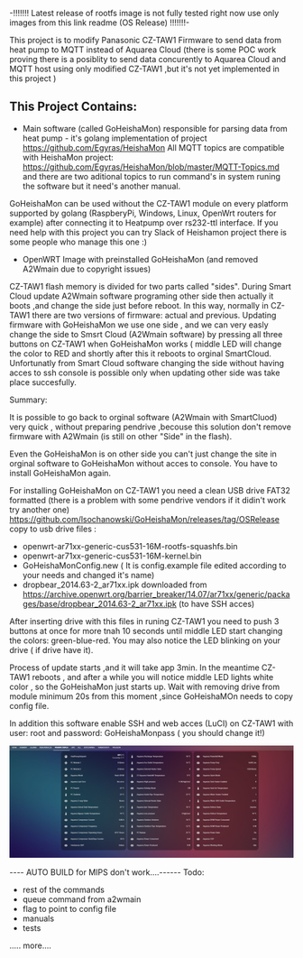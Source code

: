 -!!!!!!! Latest release of rootfs image is not fully tested right now use only images from this link readme (OS Release) !!!!!!!-

This project is to modify Panasonic CZ-TAW1 Firmware to send data from heat pump to MQTT instead of Aquarea Cloud (there is some POC work proving there is a posiblity to send data concurently to Aquarea Cloud and MQTT host using only modified CZ-TAW1 ,but it's not yet implemented in this project )

## This Project Contains:

- Main software (called GoHeishaMon) responsible for parsing data from heat pump - it's golang implementation of project https://github.com/Egyras/HeishaMon 
All MQTT topics are compatible with HeishaMon project: https://github.com/Egyras/HeishaMon/blob/master/MQTT-Topics.md
and there are two aditional topics to run command's in system runing the software but it need's another manual.

GoHeishaMon can be used without the CZ-TAW1 module on every platform supported by golang (RaspberyPi, Windows, Linux, OpenWrt routers for example) after connecting it to Heatpump over rs232-ttl interface.
If you need help with this project you can try Slack of Heishamon project there is some people who manage this one :)

- OpenWRT Image with preinstalled GoHeishaMon (and removed A2Wmain due to copyright issues) 

CZ-TAW1 flash memory is divided for two parts called "sides". During Smart Cloud update A2Wmain software programing other side then actually it boots ,and change the side just before reboot. In this way, normally in CZ-TAW1 there are two versions of firmware: actual and previous.
Updating firmware with GoHeishaMon we use one side , and we can very easly change the side to Smsrt Cloud (A2Wmain software) by pressing all three buttons on CZ-TAW1 when GoHeishaMon works ( middle LED will change the color to RED and shortly after this it reboots to orginal SmartCloud.
Unfortunatly from Smart Cloud software changing the side without having acces to ssh console is possible only when updating other side was take place succesfully.

Summary: 

It is possible to go back to orginal software (A2Wmain with SmartCluod) very quick , without preparing pendrive ,becouse this solution don't remove firmware with A2Wmain (is still on other  "Side" in the flash).

Even the GoHeishaMon is on other side you can't just change the site in orginal software to GoHeishaMon without acces to console. You have to install GoHeishaMon again. 

For installing GoHeishaMon on CZ-TAW1 you need a clean USB drive FAT32 formatted  (there is a problem with some pendrive vendors if it didin't work try another one) https://github.com/lsochanowski/GoHeishaMon/releases/tag/OSRelease
copy to usb drive files :
- openwrt-ar71xx-generic-cus531-16M-rootfs-squashfs.bin
- openwrt-ar71xx-generic-cus531-16M-kernel.bin
- GoHeishaMonConfig.new ( It is config.example file edited according to your needs and changed it's name)
- dropbear_2014.63-2_ar71xx.ipk downloaded from https://archive.openwrt.org/barrier_breaker/14.07/ar71xx/generic/packages/base/dropbear_2014.63-2_ar71xx.ipk (to have SSH acces)


After inserting drive with this files in runing CZ-TAW1 you need to push 3 buttons at once for more tnah 10 seconds until middle LED start changing the colors: green-blue-red. You may also notice the LED blinking on your drive ( if drive have it).

Process of update starts ,and it will take app 3min. In the meantime CZ-TAW1 reboots , and after a while you will notice middle LED lights white color , so the GoHeishaMon just starts up. Wait with removing drive from module minimum 20s from this moment ,since GoHeishaMOn needs to copy config file.

In addition  this software enable SSH and web acces (LuCI) on CZ-TAW1 with user: root and password: GoHeishaMonpass ( you should change it!)


![Screenshot from Homeassistant](PompaCieplaScreen.PNG)




---- AUTO BUILD  for MIPS don't work....------
Todo:

- rest of the commands
- queue command from a2wmain 
- flag to point to config file
- manuals 
- tests 

..... more....
